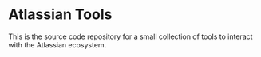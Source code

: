 # Atlassian Tools

This is the source code repository for a small collection of tools to interact
with the Atlassian ecosystem.
